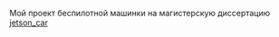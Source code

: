 Мой проект беспилотной машинки на магистерскую диссертацию
[jetson_car](https://github.com/Garrus007/jetson_car)
